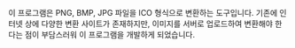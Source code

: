 이 프로그램은 PNG, BMP, JPG 파일을 ICO 형식으로 변환하는 도구입니다.
기존에 인터넷 상에 다양한 변환 사이트가 존재하지만, 이미지를 서버로 업로드하여 변환해야 한다는 점이 부담스러워 이 프로그램을 개발하게 되었습니다.
